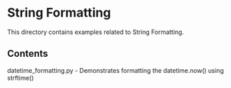 # String Formatting
This directory contains examples related to String Formatting.


## Contents
datetime_formatting.py   - Demonstrates formatting the datetime.now() using strftime()
